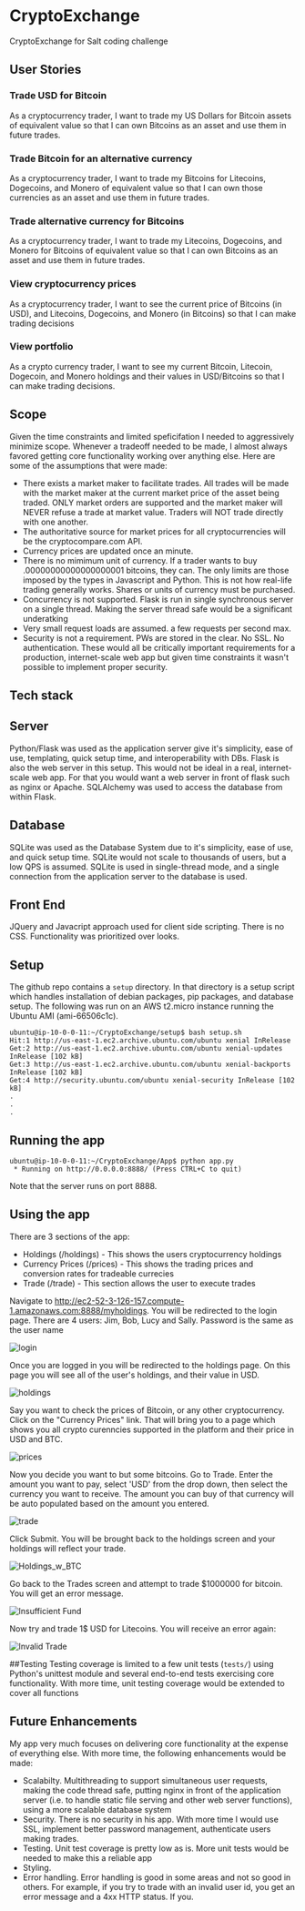 # CryptoExchange
CryptoExchange for Salt coding challenge

## User Stories
### Trade USD for Bitcoin
As a cryptocurrency trader, I want to trade my US Dollars for Bitcoin assets of equivalent value so that I can own Bitcoins as an asset and use them in future trades.
### Trade Bitcoin for an alternative currency
As a cryptocurrency trader, I want to trade my Bitcoins for Litecoins, Dogecoins, and Monero of equivalent value so that I can own those currencies as an asset and use them in future trades.
### Trade alternative currency for Bitcoins
As a cryptocurrency trader, I want to trade my Litecoins, Dogecoins, and Monero for Bitcoins of equivalent value so that I can own Bitcoins as an asset and use them in future trades.
### View cryptocurrency prices
As a cryptocurrency trader, I want to see the current price of Bitcoins (in USD), and Litecoins, Dogecoins, and Monero (in Bitcoins) so that I can make trading decisions
### View portfolio
As a crypto currency trader, I want to see my current Bitcoin, Litecoin, Dogecoin, and Monero holdings and their values in USD/Bitcoins so that I can make trading decisions.

## Scope
Given the time constraints and limited speficifation I needed to aggressively minimize scope. Whenever a tradeoff needed to be made, I almost always favored getting core functionality working over anything else. Here are some of the assumptions that were made:
- There exists a market maker to facilitate trades. All trades will be made with the market maker at the current market price of the asset being traded. ONLY market orders are supported and the market maker will NEVER refuse a trade at market value. Traders will NOT trade directly with one another.
- The authoritative source for market prices for all cryptocurrencies will be the cryptocompare.com API.
- Currency prices are updated once an minute.
- There is no mimimum unit of currency. If a trader wants to buy .00000000000000000001 bitcoins, they can. The only limits are those imposed by the types in Javascript and Python. This is not how real-life trading generally works. Shares or units of currency must be purchased.
- Concurrency is not supported. Flask is run in single synchronous server on a single thread. Making the server thread safe would be a significant underatking
- Very small request loads are assumed. a few requests per second max.
- Security is not a requirement. PWs are stored in the clear. No SSL. No authentication. These would all be critically important requirements for a production, internet-scale web app but given time constraints it wasn't possible to implement proper security.

## Tech stack
## Server
Python/Flask was used as the application server give it's simplicity, ease of use, templating, quick setup time, and interoperability with DBs. Flask is also the web server in this setup. This would not be ideal in a real, internet-scale web app. For that you would want a web server in front of flask such as nginx or Apache. SQLAlchemy was used to access the database from within Flask.

## Database
SQLite was used as the Database System due to it's simplicity, ease of use, and quick setup time. SQLite would not scale to thousands of users, but a low QPS is assumed. SQLite is used in single-thread mode, and a single connection from the application server to the database is used.

## Front End
JQuery and Javacript approach used for client side scripting. There is no CSS. Functionality was prioritized over looks.

## Setup
The github repo contains a `setup` directory. In that directory is a setup script which handles installation of debian packages, pip packages, and database setup.  The following was run on an AWS t2.micro instance running the Ubuntu AMI (ami-66506c1c).
```ubuntu@ip-10-0-0-11:~/CryptoExchange$ cd setup/
ubuntu@ip-10-0-0-11:~/CryptoExchange/setup$ bash setup.sh 
Hit:1 http://us-east-1.ec2.archive.ubuntu.com/ubuntu xenial InRelease
Get:2 http://us-east-1.ec2.archive.ubuntu.com/ubuntu xenial-updates InRelease [102 kB]
Get:3 http://us-east-1.ec2.archive.ubuntu.com/ubuntu xenial-backports InRelease [102 kB]
Get:4 http://security.ubuntu.com/ubuntu xenial-security InRelease [102 kB] 
.
.
.
```

## Running the app
```ubuntu@ip-10-0-0-11:~/CryptoExchange/setup$ cd ../App/
ubuntu@ip-10-0-0-11:~/CryptoExchange/App$ python app.py 
 * Running on http://0.0.0.0:8888/ (Press CTRL+C to quit)
```
Note that the server runs on port 8888.

## Using the app
There are 3 sections of the app:
- Holdings (/holdings) - This shows the users cryptocurrency holdings
- Currency Prices (/prices) - This shows the trading prices and conversion rates for tradeable currecies
- Trade (/trade) - This section allows the user to execute trades

Navigate to http://ec2-52-3-126-157.compute-1.amazonaws.com:8888/myholdings. You will be redirected to the login page.
There are 4 users: Jim, Bob, Lucy and Sally. Password is the same as the user name

![login](https://github.com/judgejoe/CryptoExchange/blob/dev/imgs/login.png)

Once you are logged in you will be redirected to the holdings page. On this page you will see all of the user's holdings, and their value in USD.

![holdings](https://github.com/judgejoe/CryptoExchange/blob/dev/imgs/holdings.png)

Say you want to check the prices of Bitcoin, or any other cryptocurrency.  Click on the "Currency Prices" link. That will bring you to a page which shows you all crypto curenncies supported in the platform and their price in USD and BTC.

![prices](https://github.com/judgejoe/CryptoExchange/blob/dev/imgs/currency_prices.png)

Now you decide you want to but some bitcoins. Go to Trade. Enter the amount you want to pay, select 'USD' from the drop down, then select the currency you want to receive. The amount you can buy of that currency will be auto populated based on the amount you entered.

![trade](https://github.com/judgejoe/CryptoExchange/blob/dev/imgs/TradeUSD_for_BTC.png)

Click Submit. You will be brought back to the holdings screen and your holdings will reflect your trade.

![Holdings_w_BTC](https://github.com/judgejoe/CryptoExchange/blob/dev/imgs/Holdings_w_BTC.png)

Go back to the Trades screen and attempt to trade $1000000 for bitcoin. You will get an error message.

![Insufficient Fund](https://github.com/judgejoe/CryptoExchange/blob/dev/imgs/insufficient_funds.png)

Now try and trade 1$ USD for Litecoins. You will receive an error again:

![Invalid Trade](https://github.com/judgejoe/CryptoExchange/blob/dev/imgs/invalid_trade.png)

##Testing
Testing coverage is limited to a few unit tests (`tests/`) using Python's unittest module and several end-to-end tests exercising core functionality. With more time, unit testing coverage would be extended to cover all functions

## Future Enhancements
My app very much focuses on delivering core functionality at the expense of everything else. With more time, the following enhancements would be made:
- Scalabilty. Multithreading to support simultaneous user requests, making the code thread safe, putting nginx in front of the application server (i.e. to handle static file serving and other web server functions), using a more scalable database system
- Security. There is no security in his app. With more time I would use SSL, implement better password management, authenticate users making trades.
- Testing. Unit test coverage is pretty low as is. More unit tests would be needed to make this a reliable app
- Styling.
- Error handling. Error handling is good in some areas and not so good in others.  For example, if you try to trade with an invalid user id, you get an error message and a 4xx HTTP status.  If you.